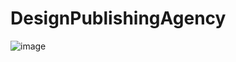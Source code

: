 # DesignPublishingAgency
![image](https://github.com/user-attachments/assets/a36d1b95-afb4-426a-8be6-7953c6696b91)

